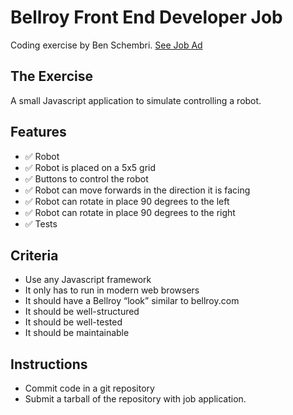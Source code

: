 # Bellroy Front End Developer Job

Coding exercise by Ben Schembri.
[See Job Ad](https://bellroy.com/careers/front-end-developer)

## The Exercise

A small Javascript application to simulate controlling a robot.

## Features

- ✅ Robot
- ✅ Robot is placed on a 5x5 grid
- ✅ Buttons to control the robot
- ✅ Robot can move forwards in the direction it is facing
- ✅ Robot can rotate in place 90 degrees to the left
- ✅ Robot can rotate in place 90 degrees to the right
- ✅ Tests

## Criteria

- Use any Javascript framework
- It only has to run in modern web browsers
- It should have a Bellroy “look” similar to bellroy.com
- It should be well-structured
- It should be well-tested
- It should be maintainable

## Instructions

- Commit code in a git repository
- Submit a tarball of the repository with job application.
